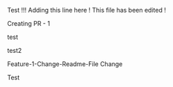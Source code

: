 Test !!!
Adding this line here !
This file has been edited !

Creating PR - 1

test

test2


Feature-1-Change-Readme-File Change

Test

